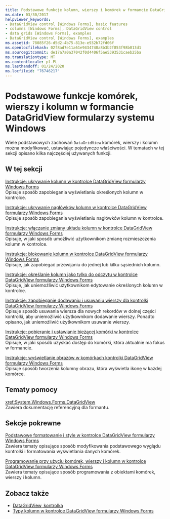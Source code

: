 ```yaml
---
title: Podstawowe funkcje kolumn, wierszy i komórek w formancie DataGridView
ms.date: 03/30/2017
helpviewer_keywords:
- DataGridView control [Windows Forms], basic features
- columns [Windows Forms], DataGridView control
- data grids [Windows Forms], examples
- DataGridView control [Windows Forms], examples
ms.assetid: 78085f26-d5d2-4b75-813e-e932b72fd06f
ms.openlocfilehash: 02f8ad7e11a61e9434748a8b3b2f853f98b013d1
ms.sourcegitcommit: de17a7a0a37042f0d4406f5ae5393531caeb25ba
ms.translationtype: MT
ms.contentlocale: pl-PL
ms.lasthandoff: 01/24/2020
ms.locfileid: "76746217"
---
```

# <a name="basic-column-row-and-cell-features-in-the-windows-forms-datagridview-control"></a>Podstawowe funkcje komórek, wierszy i kolumn w formancie DataGridView formularzy systemu Windows
Wiele podstawowych zachowań `DataGridView` komórek, wierszy i kolumn można modyfikować, ustawiając pojedyncze właściwości. W tematach w tej sekcji opisano kilka najczęściej używanych funkcji.  
  
## <a name="in-this-section"></a>W tej sekcji  
 [Instrukcje: ukrywanie kolumn w kontrolce DataGridView formularzy Windows Forms](how-to-hide-columns-in-the-windows-forms-datagridview-control.md)  
 Opisuje sposób zapobiegania wyświetlaniu określonych kolumn w kontrolce.  
  
 [Instrukcje: ukrywanie nagłówków kolumn w kontrolce DataGridView formularzy Windows Forms](how-to-hide-column-headers-in-the-windows-forms-datagridview-control.md)  
 Opisuje sposób zapobiegania wyświetlaniu nagłówków kolumn w kontrolce.  
  
 [Instrukcje: włączanie zmiany układu kolumn w kontrolce DataGridView formularzy Windows Forms](how-to-enable-column-reordering-in-the-windows-forms-datagridview-control.md)  
 Opisuje, w jaki sposób umożliwić użytkownikom zmianę rozmieszczenia kolumn w kontrolce.  
  
 [Instrukcje: blokowanie kolumn w kontrolce DataGridView formularzy Windows Forms](how-to-freeze-columns-in-the-windows-forms-datagridview-control.md)  
 Opisuje, jak zapobiegać przewijaniu do jednej lub kilku sąsiednich kolumn.  
  
 [Instrukcje: określanie kolumn jako tylko do odczytu w kontrolce DataGridView formularzy Windows Forms](how-to-make-columns-read-only-in-the-windows-forms-datagridview-control.md)  
 Opisuje, jak uniemożliwić użytkownikom edytowanie określonych kolumn w kontrolce.  
  
 [Instrukcje: zapobieganie dodawaniu i usuwaniu wierszy dla kontrolki DataGridView formularzy Windows Forms](prevent-row-addition-and-deletion-datagridview.md)  
 Opisuje sposób usuwania wiersza dla nowych rekordów w dolnej części kontrolki, aby uniemożliwić użytkownikom dodawanie wierszy. Ponadto opisano, jak uniemożliwić użytkownikom usuwanie wierszy.  
  
 [Instrukcje: pobieranie i ustawianie bieżącej komórki w kontrolce DataGridView formularzy Windows Forms](get-and-set-the-current-cell-wf-datagridview-control.md)  
 Opisuje, w jaki sposób uzyskać dostęp do komórki, która aktualnie ma fokus w formancie.  
  
 [Instrukcje: wyświetlanie obrazów w komórkach kontrolki DataGridView formularzy Windows Forms](how-to-display-images-in-cells-of-the-windows-forms-datagridview-control.md)  
 Opisuje sposób tworzenia kolumny obrazu, która wyświetla ikonę w każdej komórce.  
  
## <a name="reference"></a>Tematy pomocy  
 <xref:System.Windows.Forms.DataGridView>  
 Zawiera dokumentację referencyjną dla formantu.  
  
## <a name="related-sections"></a>Sekcje pokrewne  
 [Podstawowe formatowanie i style w kontrolce DataGridView formularzy Windows Forms](basic-formatting-and-styling-in-the-windows-forms-datagridview-control.md)  
 Zawiera tematy opisujące sposób modyfikowania podstawowego wyglądu kontrolki i formatowania wyświetlania danych komórek.  
  
 [Programowanie przy użyciu komórek, wierszy i kolumn w kontrolce DataGridView formularzy Windows Forms](programming-with-cells-rows-and-columns-in-the-datagrid.md)  
 Zawiera tematy opisujące sposób programowania z obiektami komórek, wierszy i kolumn.  
  
## <a name="see-also"></a>Zobacz także

- [DataGridView, kontrolka](datagridview-control-windows-forms.md)
- [Typy kolumn w kontrolce DataGridView formularzy Windows Forms](column-types-in-the-windows-forms-datagridview-control.md)
